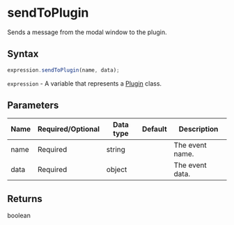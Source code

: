# sendToPlugin

Sends a message from the modal window to the plugin.

## Syntax

```javascript
expression.sendToPlugin(name, data);
```

`expression` - A variable that represents a [Plugin](../plugin.md) class.

## Parameters

| **Name** | **Required/Optional** | **Data type** | **Default** | **Description** |
| ------------- | ------------- | ------------- | ------------- | ------------- |
| name | Required | string |  | The event name. |
| data | Required | object |  | The event data. |

## Returns

boolean